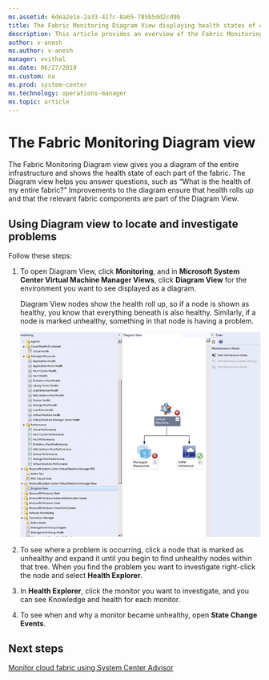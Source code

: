 ```yaml
---
ms.assetid: 6dea2e1e-2a33-417c-8a65-785b5dd2cd9b
title: The Fabric Monitoring Diagram View displaying health states of cloud environments in System Center Operations Manager
description: This article provides an overview of the Fabric Monitoring diagram view
author: v-anesh
ms.author: v-anesh
manager: vvithal
ms.date: 06/27/2019
ms.custom: na
ms.prod: system-center
ms.technology: operations-manager
ms.topic: article
---
```


# The Fabric Monitoring Diagram view

The Fabric Monitoring Diagram view gives you a diagram of the entire infrastructure and shows the health state of each part of the fabric. The Diagram view helps you answer questions, such as “What is the health of my entire fabric?” Improvements to the diagram ensure that health rolls up and that the relevant fabric components are part of the Diagram View.

## Using Diagram view to locate and investigate problems

Follow these steps:

1. To open Diagram View, click **Monitoring**, and in **Microsoft System Center Virtual Machine Manager Views**, click **Diagram View** for the environment you want to see displayed as a diagram.

   Diagram View nodes show the health roll up, so if a node is shown as healthy, you know that everything beneath is also healthy. Similarly, if a node is marked unhealthy, something in that node is having a problem.

   ![Diagram view](./media/fabric-monitoring/diagram-view.png)

2. To see where a problem is occurring, click a node that is marked as unhealthy and expand it until you begin to find unhealthy nodes within that tree. When you find the problem you want to investigate right-click the node and select **Health Explorer**.

3. In **Health Explorer**, click the monitor you want to investigate, and you can see Knowledge and health for each monitor.

4. To see when and why a monitor became unhealthy, open **State Change Events**.

## Next steps

[Monitor cloud fabric using System Center Advisor ](using-system-center-advisor.md)
